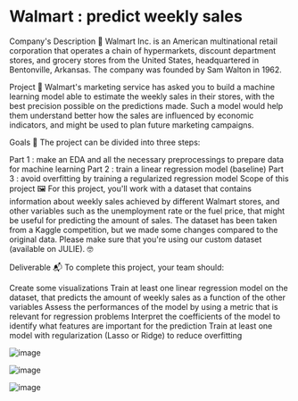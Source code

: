 # Walmart : predict weekly sales
Company's Description 📇
Walmart Inc. is an American multinational retail corporation that operates a chain of hypermarkets, discount department stores, and grocery stores from the United States, headquartered in Bentonville, Arkansas. The company was founded by Sam Walton in 1962.

Project 🚧
Walmart's marketing service has asked you to build a machine learning model able to estimate the weekly sales in their stores, with the best precision possible on the predictions made. Such a model would help them understand better how the sales are influenced by economic indicators, and might be used to plan future marketing campaigns.

Goals 🎯
The project can be divided into three steps:

Part 1 : make an EDA and all the necessary preprocessings to prepare data for machine learning
Part 2 : train a linear regression model (baseline)
Part 3 : avoid overfitting by training a regularized regression model
Scope of this project 🖼️
For this project, you'll work with a dataset that contains information about weekly sales achieved by different Walmart stores, and other variables such as the unemployment rate or the fuel price, that might be useful for predicting the amount of sales. The dataset has been taken from a Kaggle competition, but we made some changes compared to the original data. Please make sure that you're using our custom dataset (available on JULIE). 🤓

Deliverable 📬
To complete this project, your team should:

Create some visualizations
Train at least one linear regression model on the dataset, that predicts the amount of weekly sales as a function of the other variables
Assess the performances of the model by using a metric that is relevant for regression problems
Interpret the coefficients of the model to identify what features are important for the prediction
Train at least one model with regularization (Lasso or Ridge) to reduce overfitting


![image](https://user-images.githubusercontent.com/32369680/148320702-7f6741c6-225d-46fb-978f-ece580ac2240.png)

![image](https://user-images.githubusercontent.com/32369680/148320915-09694f59-9867-43f4-bda6-06f691fd2a00.png)

![image](https://user-images.githubusercontent.com/32369680/148321007-63105f57-e09c-4e07-be56-d63f875bb73f.png)

